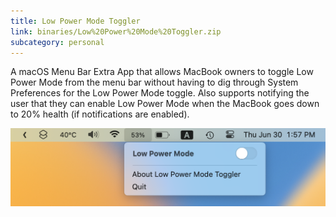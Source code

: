 ```yaml
---
title: Low Power Mode Toggler
link: binaries/Low%20Power%20Mode%20Toggler.zip
subcategory: personal
---
```


A macOS Menu Bar Extra App that allows MacBook owners to toggle Low Power Mode from the menu bar without having to dig through System Preferences for the Low Power Mode toggle. Also supports notifying the user that they can enable Low Power Mode when the MacBook goes down to 20% health (if notifications are enabled).

<img src="images/lowPowerModeToggler.png" class="roundedcorner">
